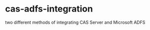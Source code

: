 cas-adfs-integration
====================

two different methods of integrating CAS Server and Microsoft ADFS 
